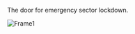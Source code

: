 The door for emergency sector lockdown.

![Frame1](https://user-images.githubusercontent.com/105137450/186683683-1838742d-9a48-4f53-ae86-b8155ab2f0cd.png)
